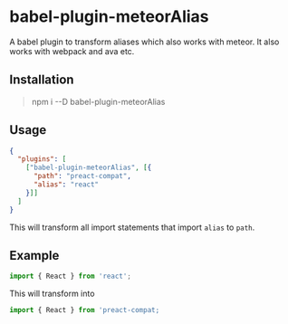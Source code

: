 # babel-plugin-meteorAlias

A babel plugin to transform aliases which also works with meteor.
It also works with webpack and ava etc.

## Installation

> npm i --D babel-plugin-meteorAlias


## Usage

```json
{
  "plugins": [
    ["babel-plugin-meteorAlias", [{
      "path": "preact-compat",
      "alias": "react"
    }]]
  ]
}
```

This will transform all import statements that import `alias` to `path`.

## Example

```js
import { React } from 'react';
```

This will transform into

```js
import { React } from 'preact-compat;
```

